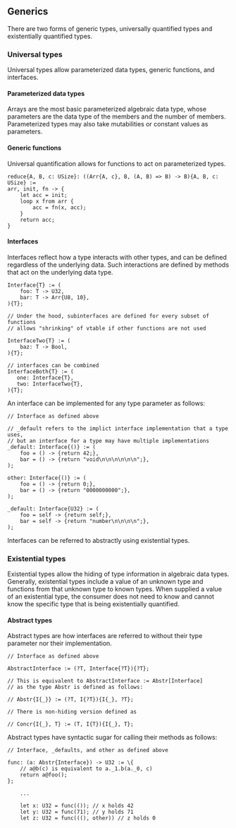 ## Generics

There are two forms of generic types, universally quantified types and
existentially quantified types.

### Universal types

Universal types allow parameterized data types, generic functions, and
interfaces.

#### Parameterized data types

Arrays are the most basic parameterized algebraic data type, whose parameters
are the data type of the members and the number of members. Parameterized types
may also take mutabilities or constant values as parameters.

#### Generic functions

Universal quantification allows for functions to act on parameterized types.

```
reduce{A, B, c: USize}: ((Arr{A, c}, B, (A, B) => B) -> B){A, B, c: USize} :=
arr, init, fn -> {
    let acc = init;
    loop x from arr {
        acc = fn(x, acc);
    }
    return acc;
}
```

#### Interfaces

Interfaces reflect how a type interacts with other types, and can be defined
regardless of the underlying data. Such interactions are defined by methods
that act on the underlying data type.

```
Interface{T} := (
    foo: T -> U32,
    bar: T -> Arr{U8, 10},
){T};

// Under the hood, subinterfaces are defined for every subset of functions
// allows "shrinking" of vtable if other functions are not used

InterfaceTwo{T} := (
    baz: T -> Bool,
){T};

// interfaces can be combined
InterfaceBoth{T} := (
   one: Interface{T},
   two: InterfaceTwo{T},
){T};
```

An interface can be implemented for any type parameter as follows:

```
// Interface as defined above

// _default refers to the implict interface implementation that a type uses,
// but an interface for a type may have multiple implementations
_default: Interface{()} := (
    foo = () -> {return 42;},
    bar = () -> {return "void\n\n\n\n\n\n";},
);

other: Interface{()} := (
    foo = () -> {return 0;},
    bar = () -> {return "0000000000";},
);

_default: Interface{U32} := (
    foo = self -> {return self;},
    bar = self -> {return "number\n\n\n\n";},
);
```

Interfaces can be referred to abstractly using existential types.

### Existential types

Existential types allow the hiding of type information in algebraic data types.
Generally, existential types include a value of an unknown type and functions
from that unknown type to known types. When supplied a value of an existential
type, the consumer does not need to know and cannot know the specific type that
is being existentially quantified.

#### Abstract types

Abstract types are how interfaces are referred to without their type parameter
nor their implementation.

```
// Interface as defined above

AbstractInterface := (?T, Interface{?T}){?T};

// This is equivalent to AbstractInterface := Abstr[Interface]
// as the type Abstr is defined as follows:

// Abstr{I{_}} := (?T, I{?T}){I{_}, ?T};

// There is non-hiding version defined as

// Concr{I{_}, T} := (T, I{T}){I{_}, T};
```

Abstract types have syntactic sugar for calling their methods as follows:

```
// Interface, _defaults, and other as defined above

func: (a: Abstr{Interface}) -> U32 := \{
    // a@b(c) is equivalent to a._1.b(a._0, c)
    return a@foo();
};

    ...

    let x: U32 = func(()); // x holds 42
    let y: U32 = func(71); // y holds 71
    let z: U32 = func(((), other)) // z holds 0
```

